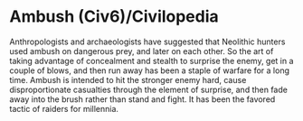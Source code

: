 # Ambush (Civ6)/Civilopedia

Anthropologists and archaeologists have suggested that Neolithic hunters used ambush on dangerous prey, and later on each other. So the art of taking advantage of concealment and stealth to surprise the enemy, get in a couple of blows, and then run away has been a staple of warfare for a long time. Ambush is intended to hit the stronger enemy hard, cause disproportionate casualties through the element of surprise, and then fade away into the brush rather than stand and fight. It has been the favored tactic of raiders for millennia.